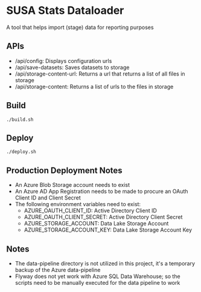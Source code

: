 # SUSA Stats Dataloader
A tool that helps import (stage) data for reporting purposes

## APIs
- /api/config: Displays configuration urls
- /api/save-datasets: Saves datasets to storage
- /api/storage-content-url: Returns a url that returns a list of all files in storage
- /api/storage-content: Returns a list of urls to the files in storage

## Build
```./build.sh```

## Deploy
```./deploy.sh```

## Production Deployment Notes
 - An Azure Blob Storage account needs to exist
 - An Azure AD App Registration needs to be made to procure an OAuth Client ID and Client Secret
 - The following environment variables need to exist:
    - AZURE_OAUTH_CLIENT_ID: Active Directory Client ID
    - AZURE_OAUTH_CLIENT_SECRET: Active Directory Client Secret
    - AZURE_STORAGE_ACCOUNT: Data Lake Storage Account
    - AZURE_STORAGE_ACCOUNT_KEY: Data Lake Storage Account Key
    
## Notes
 - The data-pipeline directory is not utilized in this project, it's a temporary backup of the Azure data-pipeline
 - Flyway does not yet work with Azure SQL Data Warehouse; so the scripts need to be manually executed for the data pipeline to work